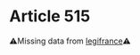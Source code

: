 # Article 515

⚠️Missing data from [legifrance](https://www.legifrance.gouv.fr/codes/article_lc/LEGIARTI000006428424)⚠️